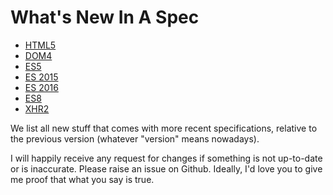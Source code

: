 What's New In A Spec
====================

- [HTML5](https://github.com/espadrine/New-In-A-Spec/tree/master/html5)
- [DOM4](https://github.com/espadrine/New-In-A-Spec/tree/master/dom4)
- [ES5](https://github.com/espadrine/New-In-A-Spec/tree/master/es5)
- [ES 2015](https://github.com/espadrine/New-In-A-Spec/tree/master/es2015)
- [ES 2016](https://github.com/espadrine/New-In-A-Spec/tree/master/es7)
- [ES8](https://github.com/espadrine/New-In-A-Spec/tree/master/es8)
- [XHR2](https://github.com/espadrine/New-In-A-Spec/tree/master/xhr2)

We list all new stuff that comes with more recent specifications, relative to
the previous version (whatever "version" means nowadays).

I will happily receive any request for changes if something is not up-to-date
or is inaccurate.  Please raise an issue on Github.  Ideally, I'd love you
to give me proof that what you say is true.
